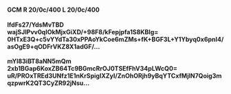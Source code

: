 #### GCM R 20/0c/400 L 20/0c/400
**lfdFs27/YdsMvTBD**<br/>**wajSJIPvv0qIOkMjxGiXD/+98F8/kFepjpfa1S8KBIg=**<br/>**0HTxE3Q+c5vYYdTa30xPPAoYkCoe6mZMs+fK+BGF3L+Y1Ybyq0x6pnI4/asOgE9+qODFrVKZ8X1adGF/...**<br/><br/>
**mYl83iBT8aNN5mQm**<br/>**2xb1BGap6KoxZB64Tc9BGmcRrOJ0TSEfFhV34pLWcQ0=**<br/>**uR/PROxTREd3UNfz1E1nKrSpiglXZyI/ZnOhORjh9yBqYTCxfMjlN7Qoig3mqzpwrK2QT3CyZR92jNsu...**